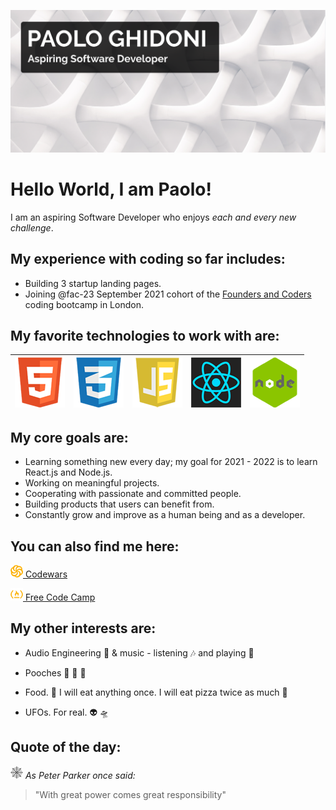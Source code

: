 ![Image of Paolo](header-background.png)

# Hello World, I am Paolo!

I am an aspiring Software Developer who enjoys *each and every new challenge*. 

## My experience with coding so far includes:

 * Building 3 startup landing pages.
 * Joining @fac-23 September 2021 cohort of the [Founders and Coders](https://www.foundersandcoders.com) coding bootcamp in London.

## My favorite technologies to work with are:
![HTML logo](html.png)|![CSS Logo](css.png)|![JavaScript Logo](js.png)|![React.js Logo](react-logo.png)|![Node.js Logo](node-icon.png)
-------|--------|--------|--------|--------


## My core goals are:

* Learning something new every day; my goal for 2021 - 2022 is to learn React.js and Node.js.
* Working on meaningful projects. 
* Cooperating with passionate and committed people.
* Building products that users can benefit from.
* Constantly grow and improve as a human being and as a developer.


## You can also find me here:

[![Codewars Logo](yellow-codewars.png)  Codewars](https://www.codewars.com/users/PaoloGhidoni)

[![Free Code Camp Logo](yellow-fcc.png)  Free Code Camp](https://www.freecodecamp.org/paolo)


## My other interests are:

* Audio Engineering 🎤 & music - listening 🎶 and playing 🎸

* Pooches 🐶 🐶 🐶

* Food. 🍝 I will eat anything once. I will eat pizza twice as much 🍕

* UFOs. For real. 👽 🛸


## Quote of the day:

![Spiderman web icon](web.png)  *As Peter Parker once said:*

> "With great power comes great responsibility"






